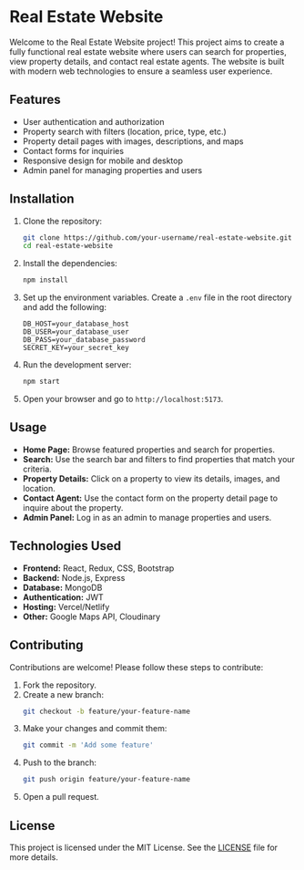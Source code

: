 # Real Estate Website

Welcome to the Real Estate Website project! This project aims to create a fully functional real estate website where users can search for properties, view property details, and contact real estate agents. The website is built with modern web technologies to ensure a seamless user experience.

## Features

- User authentication and authorization
- Property search with filters (location, price, type, etc.)
- Property detail pages with images, descriptions, and maps
- Contact forms for inquiries
- Responsive design for mobile and desktop
- Admin panel for managing properties and users

## Installation

1. Clone the repository:
    ```bash
    git clone https://github.com/your-username/real-estate-website.git
    cd real-estate-website
    ```

2. Install the dependencies:
    ```bash
    npm install
    ```

3. Set up the environment variables. Create a `.env` file in the root directory and add the following:
    ```env
    DB_HOST=your_database_host
    DB_USER=your_database_user
    DB_PASS=your_database_password
    SECRET_KEY=your_secret_key
    ```

4. Run the development server:
    ```bash
    npm start
    ```

5. Open your browser and go to `http://localhost:5173`.

## Usage

- **Home Page:** Browse featured properties and search for properties.
- **Search:** Use the search bar and filters to find properties that match your criteria.
- **Property Details:** Click on a property to view its details, images, and location.
- **Contact Agent:** Use the contact form on the property detail page to inquire about the property.
- **Admin Panel:** Log in as an admin to manage properties and users.


## Technologies Used

- **Frontend:** React, Redux, CSS, Bootstrap
- **Backend:** Node.js, Express
- **Database:** MongoDB
- **Authentication:** JWT
- **Hosting:** Vercel/Netlify
- **Other:** Google Maps API, Cloudinary

## Contributing

Contributions are welcome! Please follow these steps to contribute:

1. Fork the repository.
2. Create a new branch:
    ```bash
    git checkout -b feature/your-feature-name
    ```
3. Make your changes and commit them:
    ```bash
    git commit -m 'Add some feature'
    ```
4. Push to the branch:
    ```bash
    git push origin feature/your-feature-name
    ```
5. Open a pull request.

## License

This project is licensed under the MIT License. See the [LICENSE](LICENSE) file for more details.
